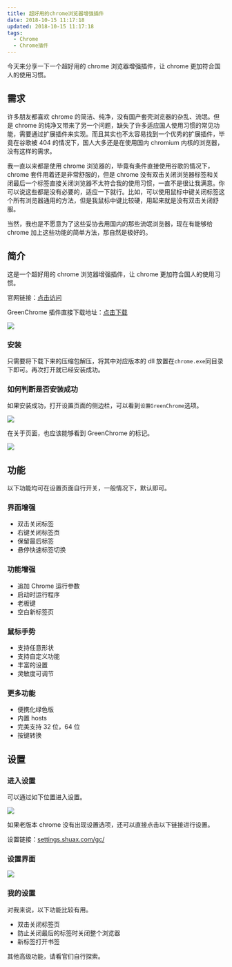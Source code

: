 ```yaml
---
title: 超好用的chrome浏览器增强插件
date: 2018-10-15 11:17:18
updated: 2018-10-15 11:17:18
tags:
  - Chrome
  - Chrome插件
---
```


今天来分享一下一个超好用的 chrome 浏览器增强插件，让 chrome 更加符合国人的使用习惯。

<!--more-->

## 需求

许多朋友都喜欢 chrome 的简洁、纯净，没有国产套壳浏览器的杂乱、流氓。但是 chrome 的纯净又带来了另一个问题，缺失了许多适应国人使用习惯的常见功能，需要通过扩展插件来实现。而且其实也不太容易找到一个优秀的扩展插件，毕竟在谷歌被 404 的情况下，国人大多还是在使用国内 chromium 内核的浏览器，没有这样的需求。

我一直以来都是使用 chrome 浏览器的，毕竟有条件直接使用谷歌的情况下，chrome 套件用着还是非常舒服的，但是 chrome 没有双击关闭浏览器标签和关闭最后一个标签直接关闭浏览器不太符合我的使用习惯，一直不是很让我满意。你可以说这些都是没有必要的，适应一下就行。比如，可以使用鼠标中键关闭标签这个所有浏览器通用的方法，但是我鼠标中键比较硬，用起来就是没有双击关闭舒服。

当然，我也是不愿意为了这些妥协去用国内的那些流氓浏览器，现在有能够给 chrome 加上这些功能的简单方法，那自然是极好的。

## 简介

这是一个超好用的 chrome 浏览器增强插件，让 chrome 更加符合国人的使用习惯。

官网链接：[点击访问](https://shuax.com/portfolio/greenchrome/)

GreenChrome 插件直接下载地址：[点击下载](https://shuax.com/gc)

![](https://img.iszy.xyz/20190318220055.png)

### 安装

只需要将下载下来的压缩包解压，将其中对应版本的 dll 放置在`chrome.exe`同目录下即可。再次打开就已经安装成功。

### 如何判断是否安装成功

如果安装成功，打开设置页面的侧边栏，可以看到`设置GreenChrome`选项。

![](https://img.iszy.xyz/20190318220120.png)

在关于页面，也应该能够看到 GreenChrome 的标记。

![](https://img.iszy.xyz/20190318220132.png)

## 功能

以下功能均可在设置页面自行开关，一般情况下，默认即可。

### 界面增强

- 双击关闭标签
- 右键关闭标签页
- 保留最后标签
- 悬停快速标签切换

### 功能增强

- 追加 Chrome 运行参数
- 启动时运行程序
- 老板键
- 空白新标签页

### 鼠标手势

- 支持任意形状
- 支持自定义功能
- 丰富的设置
- 灵敏度可调节

### 更多功能

- 便携化绿色版
- 内置 hosts
- 完美支持 32 位，64 位
- 按键转换

## 设置

### 进入设置

可以通过如下位置进入设置。

![](https://img.iszy.xyz/20190318220144.png)

如果老版本 chrome 没有出现设置选项，还可以直接点击以下链接进行设置。

设置链接：[settings.shuax.com/gc/](http://settings.shuax.com/gc/)

### 设置界面

![](https://img.iszy.xyz/20190318220157.png)

### 我的设置

对我来说，以下功能比较有用。

- 双击关闭标签页
- 防止关闭最后的标签时关闭整个浏览器
- 新标签打开书签

其他高级功能，请看官们自行探索。
